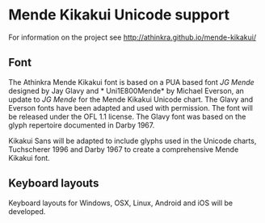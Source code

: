 # Mende Kikakui Unicode support

For information on the project see http://athinkra.github.io/mende-kikakui/

## Font

The Athinkra Mende Kikakui font is based on a PUA based font *JG Mende* designed by Jay Glavy and *
Uni1E800Mende* by Michael Everson, an update to *JG Mende* for the Mende Kikakui Unicode chart. The Glavy and Everson fonts have been adapted and used with permission. The font will be released under the OFL 1.1 license. The Glavy font was based on the glyph repertoire documented in Darby 1967.

Kikakui Sans will be adapted to include glyphs used in the Unicode charts, Tuchscherer 1996 and Darby 1967 to create a comprehensive Mende Kikakui font.

## Keyboard layouts

Keyboard layouts for Windows, OSX, Linux, Android and iOS will be developed.
